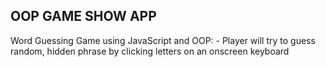 OOP GAME SHOW APP
-----------------

Word Guessing Game using JavaScript and OOP:
    - Player will try to guess random, hidden phrase by clicking letters on an onscreen keyboard